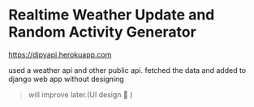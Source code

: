 # Realtime Weather Update and Random Activity Generator


https://djpyapi.herokuapp.com



used a weather api and other public api. fetched the data and added to django web app without designing

>will improve later.(UI design :vomiting_face: )
